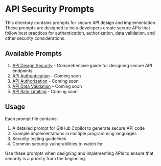 # API Security Prompts

This directory contains prompts for secure API design and implementation. These prompts are designed to help developers create secure APIs that follow best practices for authentication, authorization, data validation, and other security considerations.

## Available Prompts

1. [API Design Security](./api-design-security.md) - Comprehensive guide for designing secure API endpoints
2. [API Authentication](./api-authentication.md) - Coming soon
3. [API Authorization](./api-authorization.md) - Coming soon
4. [API Data Validation](./api-data-validation.md) - Coming soon
5. [API Rate Limiting](./api-rate-limiting.md) - Coming soon

## Usage

Each prompt file contains:

1. A detailed prompt for GitHub Copilot to generate secure API code
2. Example implementations in multiple programming languages
3. Security testing guidelines
4. Common security vulnerabilities to watch for

Use these prompts when designing and implementing APIs to ensure that security is a priority from the beginning.
